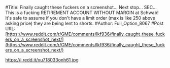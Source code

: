 #Title: Finally caught these fuckers on a screenshot... Next stop... SEC... This is a fucking RETIREMENT ACCOUNT WITHOUT MARGIN at Schwab! It's safe to assume if you don't have a limit order (max is like 250 above asking price) they are being lent to shorts.
#Author: Full_Option_8067
#Post URL: [https://www.reddit.com/r/GME/comments/lkf936/finally_caught_these_fuckers_on_a_screenshot_next/](https://www.reddit.com/r/GME/comments/lkf936/finally_caught_these_fuckers_on_a_screenshot_next/)


https://i.redd.it/xu718033onh61.jpg